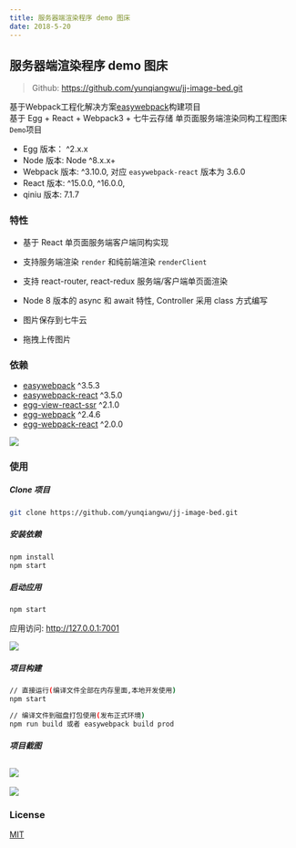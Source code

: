 ```yaml
---
title: 服务器端渲染程序 demo 图床
date: 2018-5-20
---
```

## 服务器端渲染程序 demo 图床

> Github: https://github.com/yunqiangwu/jj-image-bed.git

基于Webpack工程化解决方案[easywebpack](https://zhuanlan.zhihu.com/p/28322014)构建项目  
基于 Egg + React + Webpack3 + 七牛云存储 单页面服务端渲染同构工程图床`Demo`项目

- Egg 版本： ^2.x.x
- Node 版本: Node ^8.x.x+
- Webpack 版本: ^3.10.0, 对应 `easywebpack-react` 版本为 3.6.0
- React 版本: ^15.0.0, ^16.0.0, 
- qiniu 版本: 7.1.7


### 特性

- 基于 React 单页面服务端客户端同构实现

- 支持服务端渲染 `render` 和纯前端渲染 `renderClient`

- 支持 react-router, react-redux 服务端/客户端单页面渲染

- Node 8 版本的 async 和 await 特性, Controller 采用 class 方式编写

- 图片保存到七牛云

- 拖拽上传图片


### 依赖

- [easywebpack](https://github.com/hubcarl/easywebpack) ^3.5.3
- [easywebpack-react](https://github.com/hubcarl/easywebpack-react) ^3.5.0
- [egg-view-react-ssr](https://github.com/hubcarl/egg-view-react-ssr) ^2.1.0
- [egg-webpack](https://github.com/hubcarl/egg-webpack) ^2.4.6
- [egg-webpack-react](https://github.com/hubcarl/egg-webpack-react) ^2.0.0

![](http://7xsjnn.com2.z0.glb.clouddn.com/15271170207529.jpg)




### 使用


##### Clone 项目

```bash
git clone https://github.com/yunqiangwu/jj-image-bed.git
```

##### 安装依赖

```bash
npm install
npm start
```

##### 启动应用

```bash
npm start
```

应用访问: http://127.0.0.1:7001

![](http://7xsjnn.com2.z0.glb.clouddn.com/15271170561959.png)


##### 项目构建

```bash
// 直接运行(编译文件全部在内存里面,本地开发使用)
npm start

// 编译文件到磁盘打包使用(发布正式环境)
npm run build 或者 easywebpack build prod
```

##### 项目截图

![](http://7xsjnn.com2.z0.glb.clouddn.com/15271168264465.jpg)
---
![](http://7xsjnn.com2.z0.glb.clouddn.com/15271169015438.jpg)


### License

[MIT](LICENSE)





